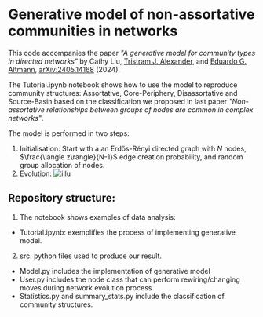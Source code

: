 # Generative model of non-assortative communities in networks

This code accompanies the paper  <i>"A generative model for community types in directed networks" </i>  by Cathy Liu, [Tristram J. Alexander](https://www.sydney.edu.au/science/about/our-people/academic-staff/tristram-alexander.html), and [Eduardo G. Altmann](https://www.maths.usyd.edu.au/u/ega/), [arXiv:2405.14168](https://arxiv.org/abs/2405.14168) (2024). 

The Tutorial.ipynb notebook shows how to use the model to reproduce community structures: Assortative, Core-Periphery, Disassortative and Source-Basin based on the classification we proposed in last paper <i> "Non-assortative relationships between groups of nodes are common in complex networks"</i>.

The model is performed in two steps:
1. Initialisation: Start with a an Erdős-Rényi directed graph with $N$ nodes, $\frac{\langle z\rangle}{N-1}$ edge creation probability, and random group allocation of nodes. 
2. Evolution: 
![illu](https://github.com/user-attachments/assets/279c9f01-c2d9-4e33-8646-b133e2e2986a)

## Repository structure:

1. The notebook shows examples of data analysis:

- Tutorial.ipynb: exemplifies the process of implementing generative model.

2. src: python files used to produce our result.

- Model.py includes the implementation of generative model
- User.py includes the node class that can perform rewiring/changing moves during network evolution process
- Statistics.py and summary_stats.py include the classification of community structures.

